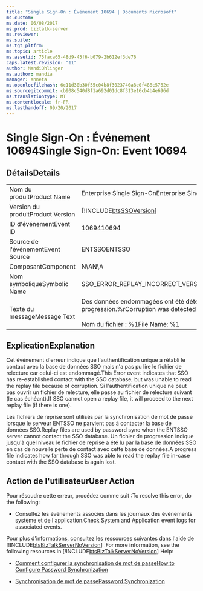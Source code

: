 ```yaml
---
title: "Single Sign-On : Événement 10694 | Documents Microsoft"
ms.custom: 
ms.date: 06/08/2017
ms.prod: biztalk-server
ms.reviewer: 
ms.suite: 
ms.tgt_pltfrm: 
ms.topic: article
ms.assetid: 75faca65-48d9-45f6-b079-2b612ef3de76
caps.latest.revision: "11"
author: MandiOhlinger
ms.author: mandia
manager: anneta
ms.openlocfilehash: 6c11d30b30f55c04b8f3023740a8e0f488c5762e
ms.sourcegitcommit: cb908c540d8f1a692d01dc8f313e16cb4b4e696d
ms.translationtype: MT
ms.contentlocale: fr-FR
ms.lasthandoff: 09/20/2017
---
```

# <a name="single-sign-on-event-10694"></a><span data-ttu-id="ba3f0-102">Single Sign-On : Événement 10694</span><span class="sxs-lookup"><span data-stu-id="ba3f0-102">Single Sign-On: Event 10694</span></span>
## <a name="details"></a><span data-ttu-id="ba3f0-103">Détails</span><span class="sxs-lookup"><span data-stu-id="ba3f0-103">Details</span></span>  
  
|||  
|-|-|  
|<span data-ttu-id="ba3f0-104">Nom du produit</span><span class="sxs-lookup"><span data-stu-id="ba3f0-104">Product Name</span></span>|<span data-ttu-id="ba3f0-105">Enterprise Single Sign-On</span><span class="sxs-lookup"><span data-stu-id="ba3f0-105">Enterprise Single Sign-On</span></span>|  
|<span data-ttu-id="ba3f0-106">Version du produit</span><span class="sxs-lookup"><span data-stu-id="ba3f0-106">Product Version</span></span>|[!INCLUDE[btsSSOVersion](../includes/btsssoversion-md.md)]|  
|<span data-ttu-id="ba3f0-107">ID d'événement</span><span class="sxs-lookup"><span data-stu-id="ba3f0-107">Event ID</span></span>|<span data-ttu-id="ba3f0-108">10694</span><span class="sxs-lookup"><span data-stu-id="ba3f0-108">10694</span></span>|  
|<span data-ttu-id="ba3f0-109">Source de l'événement</span><span class="sxs-lookup"><span data-stu-id="ba3f0-109">Event Source</span></span>|<span data-ttu-id="ba3f0-110">ENTSSO</span><span class="sxs-lookup"><span data-stu-id="ba3f0-110">ENTSSO</span></span>|  
|<span data-ttu-id="ba3f0-111">Composant</span><span class="sxs-lookup"><span data-stu-id="ba3f0-111">Component</span></span>|<span data-ttu-id="ba3f0-112">N\A</span><span class="sxs-lookup"><span data-stu-id="ba3f0-112">N\A</span></span>|  
|<span data-ttu-id="ba3f0-113">Nom symbolique</span><span class="sxs-lookup"><span data-stu-id="ba3f0-113">Symbolic Name</span></span>|<span data-ttu-id="ba3f0-114">SSO_ERROR_REPLAY_INCORRECT_VERSION</span><span class="sxs-lookup"><span data-stu-id="ba3f0-114">SSO_ERROR_REPLAY_INCORRECT_VERSION</span></span>|  
|<span data-ttu-id="ba3f0-115">Texte du message</span><span class="sxs-lookup"><span data-stu-id="ba3f0-115">Message Text</span></span>|<span data-ttu-id="ba3f0-116">Des données endommagées ont été détectées dans le fichier de reprise ou de progression.%r</span><span class="sxs-lookup"><span data-stu-id="ba3f0-116">Corruption was detected in the replay or progress file.%r</span></span><br /><br /> <span data-ttu-id="ba3f0-117">Nom du fichier : %1</span><span class="sxs-lookup"><span data-stu-id="ba3f0-117">File Name: %1</span></span>|  
  
## <a name="explanation"></a><span data-ttu-id="ba3f0-118">Explication</span><span class="sxs-lookup"><span data-stu-id="ba3f0-118">Explanation</span></span>  
 <span data-ttu-id="ba3f0-119">Cet événement d'erreur indique que l'authentification unique a rétabli le contact avec la base de données SSO mais n'a pas pu lire le fichier de relecture car celui-ci est endommagé.</span><span class="sxs-lookup"><span data-stu-id="ba3f0-119">This Error event indicates that SSO has re-established contact with the SSO database, but was unable to read the replay file because of corruption.</span></span> <span data-ttu-id="ba3f0-120">Si l'authentification unique ne peut pas ouvrir un fichier de relecture, elle passe au fichier de relecture suivant (le cas échéant).</span><span class="sxs-lookup"><span data-stu-id="ba3f0-120">If SSO cannot open a replay file, it will proceed to the next replay file (if there is one).</span></span>  
  
 <span data-ttu-id="ba3f0-121">Les fichiers de reprise sont utilisés par la synchronisation de mot de passe lorsque le serveur ENTSSO ne parvient pas à contacter la base de données SSO.</span><span class="sxs-lookup"><span data-stu-id="ba3f0-121">Replay files are used by password sync when the ENTSSO server cannot contact the SSO database.</span></span> <span data-ttu-id="ba3f0-122">Un fichier de progression indique jusqu'à quel niveau le fichier de reprise a été lu par la base de données SSO en cas de nouvelle perte de contact avec cette base de données.</span><span class="sxs-lookup"><span data-stu-id="ba3f0-122">A progress file indicates how far through SSO was able to read the replay file in-case contact with the SSO database is again lost.</span></span>  
  
## <a name="user-action"></a><span data-ttu-id="ba3f0-123">Action de l'utilisateur</span><span class="sxs-lookup"><span data-stu-id="ba3f0-123">User Action</span></span>  
 <span data-ttu-id="ba3f0-124">Pour résoudre cette erreur, procédez comme suit :</span><span class="sxs-lookup"><span data-stu-id="ba3f0-124">To resolve this error, do the following:</span></span>  
  
-   <span data-ttu-id="ba3f0-125">Consultez les événements associés dans les journaux des événements système et de l'application.</span><span class="sxs-lookup"><span data-stu-id="ba3f0-125">Check System and Application event logs for associated events.</span></span>  
  
 <span data-ttu-id="ba3f0-126">Pour plus d'informations, consultez les ressources suivantes dans l'aide de [!INCLUDE[btsBizTalkServerNoVersion](../includes/btsbiztalkservernoversion-md.md)] :</span><span class="sxs-lookup"><span data-stu-id="ba3f0-126">For more information, see the following resources in [!INCLUDE[btsBizTalkServerNoVersion](../includes/btsbiztalkservernoversion-md.md)] Help:</span></span>  
  
-   [<span data-ttu-id="ba3f0-127">Comment configurer la synchronisation de mot de passe</span><span class="sxs-lookup"><span data-stu-id="ba3f0-127">How to Configure Password Synchronization</span></span>](../core/how-to-configure-password-synchronization.md)  
  
-   [<span data-ttu-id="ba3f0-128">Synchronisation de mot de passe</span><span class="sxs-lookup"><span data-stu-id="ba3f0-128">Password Synchronization</span></span>](../core/password-synchronization2.md)